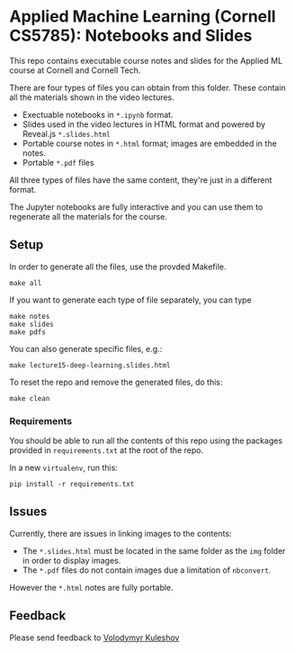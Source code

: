 # Applied Machine Learning (Cornell CS5785): Notebooks and Slides

This repo contains executable course notes and slides for the Applied ML course at Cornell and Cornell Tech.

There are four types of files you can obtain from this folder. These contain all the materials shown in the video lectures.
* Exectuable notebooks in `*.ipynb` format.
* Slides used in the video lectures in HTML format and powered by Reveal.js `*.slides.html`
* Portable course notes in `*.html` format; images are embedded in the notes.
* Portable `*.pdf` files

All three types of files have the same content, they're just in a different format.

The Jupyter notebooks are fully interactive and you can use them to regenerate all the materials for the course.

## Setup

In order to generate all the files, use the provded Makefile.
```
make all
```

If you want to generate each type of file separately, you can type
```
make notes
make slides
make pdfs
```

You can also generate specific files, e.g.:
```
make lecture15-deep-learning.slides.html
```

To reset the repo and remove the generated files, do this:
```
make clean
```

### Requirements

You should be able to run all the contents of this repo using the packages provided in `requirements.txt` at the root of the repo.

In a new `virtualenv`, run this:
```
pip install -r requirements.txt
```

## Issues

Currently, there are issues in linking images to the contents:
* The `*.slides.html` must be located in the same folder as the `img` folder in order to display images.
* The `*.pdf` files do not contain images due a limitation of `nbconvert`.

However the `*.html` notes are fully portable.

## Feedback

Please send feedback to [Volodymyr Kuleshov](https://www.cs.cornell.edu/~kuleshov/)
